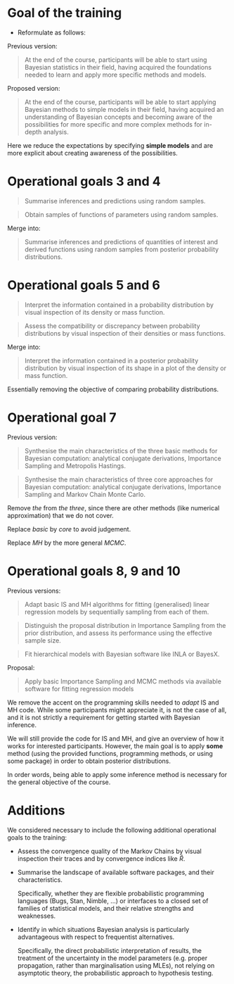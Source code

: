 
# Goal of the training

- Reformulate as follows:

Previous version:
> At the end of the course, participants will be able to start using Bayesian
statistics in their field, having acquired the foundations needed to learn and
apply more specific methods and models.

Proposed version:
> At the end of the course, participants will be able to start applying Bayesian
methods to simple models in their field, having acquired an understanding of
Bayesian concepts and becoming aware of the possibilities for more specific and
more complex methods for in-depth analysis.

Here we reduce the expectations by specifying __simple models__ and are more 
explicit about creating awareness of the possibilities.


# Operational goals 3 and 4

> Summarise inferences and predictions using random samples.

> Obtain samples of functions of parameters using random samples.

Merge into:
> Summarise inferences and predictions of quantities of interest and derived
functions using random samples from posterior probability distributions.



# Operational goals 5 and 6

> Interpret the information contained in a probability distribution by visual
inspection of its density or mass function.

> Assess the compatibility or discrepancy between probability distributions by
visual inspection of their densities or mass functions.

Merge into:
> Interpret the information contained in a posterior probability distribution by
visual inspection of its shape in a plot of the density or mass function.

Essentially removing the objective of comparing probability distributions.


# Operational goal 7

Previous version:
> Synthesise the main characteristics of the three basic methods for Bayesian
computation: analytical conjugate derivations, Importance Sampling and
Metropolis Hastings.


> Synthesise the main characteristics of three core approaches for Bayesian
computation: analytical conjugate derivations, Importance Sampling and Markov
Chain Monte Carlo.

Remove _the_ from _the three_, since there are other methods (like
numerical approximation) that we do not cover.

Replace _basic_ by _core_ to avoid judgement.

Replace _MH_ by the more general _MCMC_.


# Operational goals 8, 9 and 10

Previous versions:
> Adapt basic IS and MH algorithms for fitting (generalised) linear regression
models by sequentially sampling from each of them.

> Distinguish the proposal distribution in Importance Sampling from the prior
distribution, and assess its performance using the effective sample size.

> Fit hierarchical models with Bayesian software like INLA or BayesX.

Proposal:

> Apply basic Importance Sampling and MCMC methods via available software for
fitting regression models

We remove the accent on the programming skills needed to _adapt_ IS and MH code.
While some participants might appreciate it, is not the case of all, and it is
not strictly a requirement for getting started with Bayesian inference.

We will still provide the code for IS and MH, and give an overview of how it
works for interested participants. However, the main goal is to apply __some__
method (using the provided functions, programming methods, or using some package)
in order to obtain posterior distributions.

In order words, being able to apply some inference method is necessary for the
general objective of the course.


# Additions

We considered necessary to include the following additional operational goals
to the training:

- Assess the convergence quality of the Markov Chains by visual inspection 
their traces and by convergence indices like $\hat R$.

- Summarise the landscape of available software packages, and their
characteristics.

  Specifically, whether they are flexible probabilistic programming languages
  (Bugs, Stan, Nimble, ...) or interfaces to a closed set of families of 
  statistical models, and their relative strengths and weaknesses.

- Identify in which situations Bayesian analysis is particularly advantageous
with respect to frequentist alternatives.

  Specifically, the direct probabilistic interpretation of results, the treatment
  of the uncertainty in the model parameters (e.g. proper propagation, rather
  than marginalisation using MLEs), not relying on asymptotic theory,
  the probabilistic approach to hypothesis testing.

